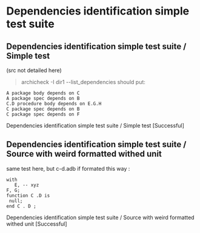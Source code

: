 
# Dependencies identification simple test suite



##  Dependencies identification simple test suite / Simple test

  (src not detailed here)
  > archicheck -I dir1 --list_dependencies
  should put:

  ```
A package body depends on C 
A package spec depends on B 
C.D procedure body depends on E.G.H 
C package spec depends on B 
C package spec depends on F 
  ```


 Dependencies identification simple test suite / Simple test [Successful]

##  Dependencies identification simple test suite / Source with weird formatted withed unit

  same test here, but c-d.adb if formated this way :

  ```
with   
     E, -- xyz
  F, G;
function C .D is
   null;
end C . D ;
  ```


 Dependencies identification simple test suite / Source with weird formatted withed unit [Successful]
